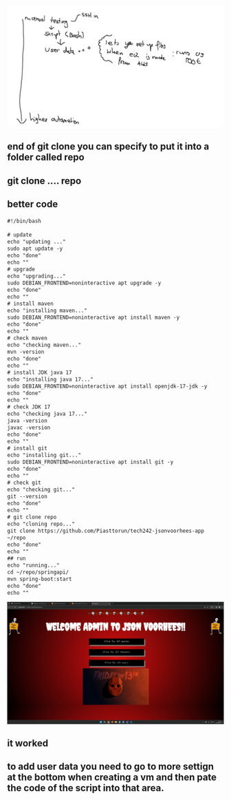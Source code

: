 ![Alt text](image.png)
## end of git clone you can specify to put it into a folder called repo
## git clone .... repo
## better code
```
#!/bin/bash

# update
echo "updating ..."
sudo apt update -y
echo "done"
echo ""
# upgrade
echo "upgrading..."
sudo DEBIAN_FRONTEND=noninteractive apt upgrade -y
echo "done"
echo ""
# install maven
echo "installing maven..."
sudo DEBIAN_FRONTEND=noninteractive apt install maven -y
echo "done"
echo ""
# check maven
echo "checking maven..."
mvn -version
echo "done"
echo ""
# install JDK java 17
echo "installing java 17..."
sudo DEBIAN_FRONTEND=noninteractive apt install openjdk-17-jdk -y
echo "done"
echo ""
# check JDK 17
echo "checking java 17..."
java -version
javac -version
echo "done"
echo ""
# install git
echo "installing git..."
sudo DEBIAN_FRONTEND=noninteractive apt install git -y
echo "done"
echo ""
# check git
echo "checking git..."
git --version
echo "done"
echo ""
# git clone repo
echo "cloning repo..."
git clone https://github.com/Piasttorun/tech242-jsonvoorhees-app ~/repo
echo "done"
echo ""
## run
echo "running..."
cd ~/repo/springapi/
mvn spring-boot:start
echo "done"
echo ""
```

![working](image-1.png)
## it worked
## to add user data you need to go to more settign at the bottom when creating a  vm and then pate the code of the script into that area.